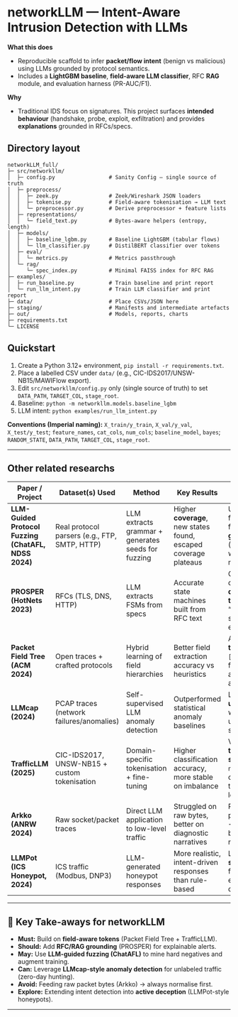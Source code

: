 # networkLLM — Intent-Aware Intrusion Detection with LLMs

**What this does**  
- Reproducible scaffold to infer **packet/flow intent** (benign vs malicious) using LLMs grounded by protocol semantics.
- Includes a **LightGBM baseline**, **field-aware LLM classifier**, RFC **RAG** module, and evaluation harness (PR-AUC/F1).

**Why**  
- Traditional IDS focus on signatures. This project surfaces **intended behaviour** (handshake, probe, exploit, exfiltration) and provides **explanations** grounded in RFCs/specs.

## Directory layout
```
networkLLM_full/
├─ src/networkllm/
│  ├─ config.py                 # Sanity Config — single source of truth
│  ├─ preprocess/
│  │  ├─ zeek.py                # Zeek/Wireshark JSON loaders
│  │  ├─ tokenise.py            # Field-aware tokenisation → LLM text
│  │  └─ preprocessor.py        # Derive preprocessor + feature lists
│  ├─ representations/
│  │  └─ field_text.py          # Bytes-aware helpers (entropy, length)
│  ├─ models/
│  │  ├─ baseline_lgbm.py       # Baseline LightGBM (tabular flows)
│  │  └─ llm_classifier.py      # DistilBERT classifier over tokens
│  ├─ eval/
│  │  └─ metrics.py             # Metrics passthrough
│  └─ rag/
│     └─ spec_index.py          # Minimal FAISS index for RFC RAG
├─ examples/
│  ├─ run_baseline.py           # Train baseline and print report
│  └─ run_llm_intent.py         # Train LLM classifier and print report
├─ data/                        # Place CSVs/JSON here
├─ staging/                     # Manifests and intermediate artefacts
├─ out/                         # Models, reports, charts
├─ requirements.txt
└─ LICENSE
```

## Quickstart
1. Create a Python 3.12+ environment, `pip install -r requirements.txt`.
2. Place a labelled CSV under `data/` (e.g., CIC-IDS2017/UNSW-NB15/MAWIFlow export).
3. Edit `src/networkllm/config.py` only (single source of truth) to set `DATA_PATH`, `TARGET_COL`, `stage_root`.
4. Baseline: `python -m networkllm.models.baseline_lgbm`
5. LLM intent: `python examples/run_llm_intent.py`

**Conventions (Imperial naming):** `X_train/y_train`, `X_val/y_val`, `X_test/y_test`; `feature_names`, `cat_cols`, `num_cols`; `baseline_model`, `bayes`; `RANDOM_STATE`, `DATA_PATH`, `TARGET_COL`, `stage_root`.

---

## Other related researchs

| Paper / Project                                      | Dataset(s) Used                               | Method                                             | Key Results                                                      | Implications for **networkLLM**                                                                                       |
| ---------------------------------------------------- | --------------------------------------------- | -------------------------------------------------- | ---------------------------------------------------------------- | --------------------------------------------------------------------------------------------------------------------- |
| **LLM-Guided Protocol Fuzzing (ChatAFL, NDSS 2024)** | Real protocol parsers (e.g., FTP, SMTP, HTTP) | LLM extracts grammar + generates seeds for fuzzing | Higher **coverage**, new states found, escaped coverage plateaus | Use LLMs not just for detection, but for **hard-negative generation** (augment training with fuzzed malicious seeds). |
| **PROSPER (HotNets 2023)**                           | RFCs (TLS, DNS, HTTP)                         | LLM extracts FSMs from specs                       | Accurate state machines built from RFC text                      | Ground intent detection in **RFC-derived state transitions**; enables “violates RFC section X” explanations.          |
| **Packet Field Tree (ACM 2024)**                     | Open traces + crafted protocols               | Hybrid learning of field hierarchies               | Better field extraction accuracy vs heuristics                   | Adopt **field-aware tokenisation** (e.g., `[tcp.dst_port=445]`) for LLM input; avoids raw hex ambiguity.              |
| **LLMcap (2024)**                                    | PCAP traces (network failures/anomalies)      | Self-supervised LLM anomaly detection              | Outperformed statistical anomaly baselines                       | LLMs can **detect unseen threats** without labels; useful for zero-day scenarios.                                     |
| **TrafficLLM (2025)**                                | CIC-IDS2017, UNSW-NB15 + custom tokenisation  | Domain-specific tokenisation + fine-tuning         | Higher classification accuracy, more stable on imbalance         | Validates **tokenisation strategy** in `networkLLM`: combine field-tokens with byte-level features.                   |
| **Arkko (ANRW 2024)**                                | Raw socket/packet traces                      | Direct LLM application to low-level traffic        | Struggled on raw bytes, better on diagnostic narratives          | Reinforces: preprocess packets → **structured text** before LLM; avoid raw binary input.                              |
| **LLMPot (ICS Honeypot, 2024)**                      | ICS traffic (Modbus, DNP3)                    | LLM-generated honeypot responses                   | More realistic, intent-driven responses than rule-based          | LLMs capture **intent semantics**, useful for both IDS explanations and deception tools.                              |

---

## 🔑 Key Take-aways for **networkLLM**

* **Must:** Build on **field-aware tokens** (Packet Field Tree + TrafficLLM).
* **Should:** Add **RFC/RAG grounding** (PROSPER) for explainable alerts.
* **May:** Use **LLM-guided fuzzing (ChatAFL)** to mine hard negatives and augment training.
* **Can:** Leverage **LLMcap-style anomaly detection** for unlabeled traffic (zero-day hunting).
* **Avoid:** Feeding raw packet bytes (Arkko) → always normalise first.
* **Explore:** Extending intent detection into **active deception** (LLMPot-style honeypots).

---



